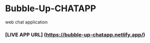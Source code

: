 # Bubble-Up-CHATAPP
web chat application


### [LIVE APP URL] (https://bubble-up-chatapp.netlify.app/)
